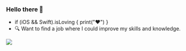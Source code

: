 ### Hello there 👋

- if (iOS && Swift).isLoving {
      print("❤️")
}
- 🔍 Want to find a job where I could improve my skills and knowledge.

![](https://user-images.githubusercontent.com/74707655/190140919-17fa7618-26f1-4066-acdc-1970024e60bc.gif)


<!--
**AtaevAleksandr/AtaevAleksandr** is a ✨ _special_ ✨ repository because its `README.md` (this file) appears on your GitHub profile.

Here are some ideas to get you started:

- 🔭 I’m currently working on ...
- 🌱 I’m currently learning SWIFT
- 👯 I’m looking to collaborate on ...
- 🤔 I’m looking for help with ...
- 💬 Ask me about ...
- 📫 How to reach me: ...
- 😄 Pronouns: ...
- ⚡ Fun fact: ...
-->
